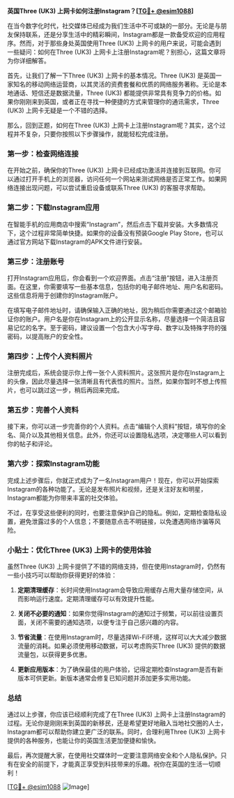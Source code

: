 **英国Three (UK3) 上网卡如何注册Instagram？[[TG💪+ @esim1088](https://t.me/s/esim1088)]**

在当今数字化时代，社交媒体已经成为我们生活中不可或缺的一部分。无论是与朋友保持联系，还是分享生活中的精彩瞬间，Instagram都是一款备受欢迎的应用程序。然而，对于那些身处英国使用Three (UK3) 上网卡的用户来说，可能会遇到一些疑问：如何在Three (UK3) 上网卡上注册Instagram呢？别担心，这篇文章将为你详细解答。

首先，让我们了解一下Three (UK3) 上网卡的基本情况。Three (UK3) 是英国一家知名的移动网络运营商，以其灵活的资费套餐和优质的网络服务著称。无论是本地通话、短信还是数据流量，Three (UK3) 都能提供非常具有竞争力的价格。如果你刚刚来到英国，或者正在寻找一种便捷的方式来管理你的通讯需求，Three (UK3) 上网卡无疑是一个不错的选择。

那么，回到正题，如何在Three (UK3) 上网卡上注册Instagram呢？其实，这个过程并不复杂，只要你按照以下步骤操作，就能轻松完成注册。

### 第一步：检查网络连接

在开始之前，确保你的Three (UK3) 上网卡已经成功激活并连接到互联网。你可以通过打开手机上的浏览器，访问任何一个网站来测试网络是否正常工作。如果网络连接出现问题，可以尝试重启设备或联系Three (UK3) 的客服寻求帮助。

### 第二步：下载Instagram应用

在智能手机的应用商店中搜索“Instagram”，然后点击下载并安装。大多数情况下，这个过程非常简单快捷。如果你的设备没有预装Google Play Store，也可以通过官方网站下载Instagram的APK文件进行安装。

### 第三步：注册账号

打开Instagram应用后，你会看到一个欢迎界面。点击“注册”按钮，进入注册页面。在这里，你需要填写一些基本信息，包括你的电子邮件地址、用户名和密码。这些信息将用于创建你的Instagram账户。

在填写电子邮件地址时，请确保输入正确的地址，因为稍后你需要通过这个邮箱验证你的账户。用户名是你在Instagram上的公开显示名称，尽量选择一个简洁且容易记忆的名字。至于密码，建议设置一个包含大小写字母、数字以及特殊字符的强密码，以提高账户的安全性。

### 第四步：上传个人资料照片

注册完成后，系统会提示你上传一张个人资料照片。这张照片是你在Instagram上的头像，因此尽量选择一张清晰且有代表性的照片。当然，如果你暂时不想上传照片，也可以跳过这一步，稍后再回来完成。

### 第五步：完善个人资料

接下来，你可以进一步完善你的个人资料。点击“编辑个人资料”按钮，填写你的全名、简介以及其他相关信息。此外，你还可以设置隐私选项，决定哪些人可以看到你的帖子和评论。

### 第六步：探索Instagram功能

完成上述步骤后，你就正式成为了一名Instagram用户！现在，你可以开始探索Instagram的各种功能了。无论是发布照片和视频，还是关注好友和明星，Instagram都能为你带来丰富的社交体验。

不过，在享受这些便利的同时，也要注意保护自己的隐私。例如，定期检查隐私设置，避免泄露过多的个人信息；不要随意点击不明链接，以免遭遇网络诈骗等风险。

### 小贴士：优化Three (UK3) 上网卡的使用体验

虽然Three (UK3) 上网卡提供了不错的网络支持，但在使用Instagram时，仍然有一些小技巧可以帮助你获得更好的体验：

1. **定期清理缓存**：长时间使用Instagram会导致应用缓存占用大量存储空间，从而影响运行速度。定期清理缓存可以有效提升性能。
   
2. **关闭不必要的通知**：如果你觉得Instagram的通知过于频繁，可以前往设置页面，关闭不需要的通知选项，以便专注于自己感兴趣的内容。

3. **节省流量**：在使用Instagram时，尽量选择Wi-Fi环境，这样可以大大减少数据流量的消耗。如果必须使用移动数据，可以考虑购买Three (UK3) 提供的数据流量包，以获得更多优惠。

4. **更新应用版本**：为了确保最佳的用户体验，记得定期检查Instagram是否有新版本可供更新。新版本通常会修复已知问题并添加更多实用功能。

### 总结

通过以上步骤，你应该已经顺利完成了在Three (UK3) 上网卡上注册Instagram的过程。无论你是刚刚来到英国的新移民，还是希望更好地融入当地社交圈的人士，Instagram都可以帮助你建立更广泛的联系。同时，合理利用Three (UK3) 上网卡提供的各种服务，也能让你的英国生活更加便捷和愉快。

最后，再次提醒大家，在使用社交媒体时一定要注意网络安全和个人隐私保护。只有在安全的前提下，才能真正享受到科技带来的乐趣。祝你在英国的生活一切顺利！

[[TG💪+ @esim1088](https://t.me/s/esim1088) ![Image](https://i.postimg.cc/4NQfJmqS/Snipaste-2025-05-13-00-14-12.png)]